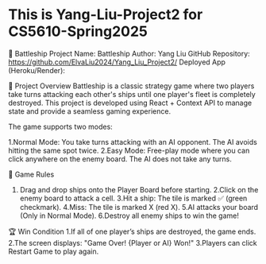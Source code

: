 # This is Yang-Liu-Project2 for CS5610-Spring2025

🚢 Battleship
Project Name: Battleship
Author: Yang Liu
GitHub Repository: https://github.com/ElvaLiu2024/Yang_Liu_Project2/
Deployed App (Heroku/Render):

🎯 Project Overview
Battleship is a classic strategy game where two players take turns attacking each other's ships until one player's fleet is completely destroyed. This project is developed using React + Context API to manage state and provide a seamless gaming experience.

The game supports two modes:

1.Normal Mode: You take turns attacking with an AI opponent. The AI avoids hitting the same spot twice.
2.Easy Mode: Free-play mode where you can click anywhere on the enemy board. The AI does not take any turns.

📜 Game Rules

1. Drag and drop ships onto the Player Board before starting.
2.Click on the enemy board to attack a cell.
3.Hit a ship: The tile is marked ✅ (green checkmark).
4.Miss: The tile is marked X (red X).
5.AI attacks your board (Only in Normal Mode).
6.Destroy all enemy ships to win the game!


🏆 Win Condition
1.If all of one player’s ships are destroyed, the game ends.
2.The screen displays: "Game Over! {Player or AI} Won!"
3.Players can click Restart Game to play again.